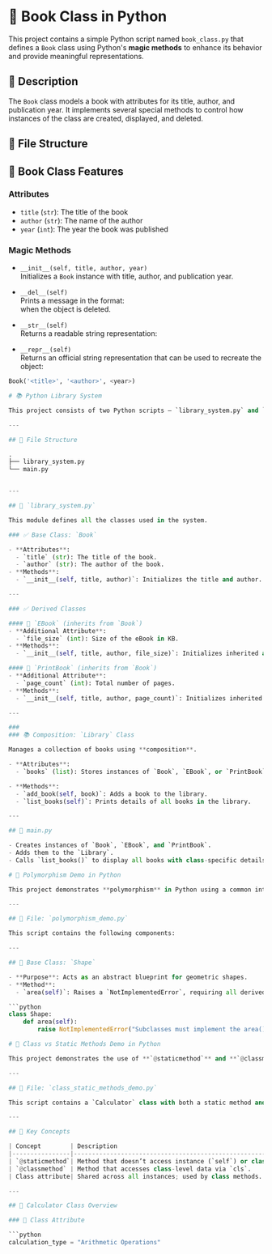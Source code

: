 # 📘 Book Class in Python

This project contains a simple Python script named `book_class.py` that defines a `Book` class using Python's **magic methods** to enhance its behavior and provide meaningful representations.

## 📝 Description

The `Book` class models a book with attributes for its title, author, and publication year. It implements several special methods to control how instances of the class are created, displayed, and deleted.

## 📁 File Structure


## 🔧 Book Class Features

### Attributes

- `title` (`str`): The title of the book
- `author` (`str`): The name of the author
- `year` (`int`): The year the book was published

### Magic Methods

- `__init__(self, title, author, year)`  
  Initializes a `Book` instance with title, author, and publication year.

- `__del__(self)`  
  Prints a message in the format:  
when the object is deleted.

- `__str__(self)`  
Returns a readable string representation:  


- `__repr__(self)`  
Returns an official string representation that can be used to recreate the object:  
```python
Book('<title>', '<author>', <year>)

# 📚 Python Library System

This project consists of two Python scripts — `library_system.py` and `main.py` — designed to demonstrate the principles of **object-oriented programming** using **inheritance** and **composition**.

---

## 🔧 File Structure

.
├── library_system.py
└── main.py


---

## 🧱 `library_system.py`

This module defines all the classes used in the system.

### ✅ Base Class: `Book`

- **Attributes**:
  - `title` (str): The title of the book.
  - `author` (str): The author of the book.
- **Methods**:
  - `__init__(self, title, author)`: Initializes the title and author.

---

### ✅ Derived Classes

#### 📘 `EBook` (inherits from `Book`)
- **Additional Attribute**:
  - `file_size` (int): Size of the eBook in KB.
- **Methods**:
  - `__init__(self, title, author, file_size)`: Initializes inherited and unique attributes.

#### 📗 `PrintBook` (inherits from `Book`)
- **Additional Attribute**:
  - `page_count` (int): Total number of pages.
- **Methods**:
  - `__init__(self, title, author, page_count)`: Initializes inherited and unique attributes.

---

###
### 📚 Composition: `Library` Class

Manages a collection of books using **composition**.

- **Attributes**:
  - `books` (list): Stores instances of `Book`, `EBook`, or `PrintBook`.

- **Methods**:
  - `add_book(self, book)`: Adds a book to the library.
  - `list_books(self)`: Prints details of all books in the library.

---

## 🚀 main.py

- Creates instances of `Book`, `EBook`, and `PrintBook`.
- Adds them to the `Library`.
- Calls `list_books()` to display all books with class-specific details.

# 🔄 Polymorphism Demo in Python

This project demonstrates **polymorphism** in Python using a common interface (`area()`) in a base class and its implementation in multiple derived classes.

---

## 📁 File: `polymorphism_demo.py`

This script contains the following components:

---

## 🧱 Base Class: `Shape`

- **Purpose**: Acts as an abstract blueprint for geometric shapes.
- **Method**:
  - `area(self)`: Raises a `NotImplementedError`, requiring all derived classes to implement their own `area` method.

```python
class Shape:
    def area(self):
        raise NotImplementedError("Subclasses must implement the area() method.")

# 🧮 Class vs Static Methods Demo in Python

This project demonstrates the use of **`@staticmethod`** and **`@classmethod`** in Python within a simple calculator class. It highlights the differences between the two decorators and their appropriate use cases.

---

## 📁 File: `class_static_methods_demo.py`

This script contains a `Calculator` class with both a static method and a class method.

---

## 🧠 Key Concepts

| Concept        | Description                                                                 |
|----------------|-----------------------------------------------------------------------------|
| `@staticmethod`| Method that doesn’t access instance (`self`) or class (`cls`) data.         |
| `@classmethod` | Method that accesses class-level data via `cls`.                            |
| Class attribute| Shared across all instances; used by class methods.                         |

---

## 🔧 Calculator Class Overview

### 🔢 Class Attribute

```python
calculation_type = "Arithmetic Operations"

